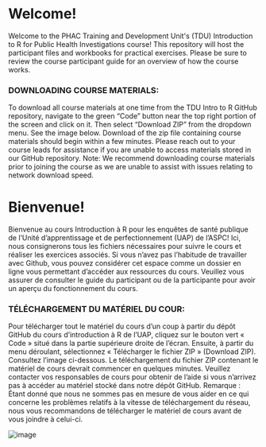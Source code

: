 # Welcome!

Welcome to the PHAC Training and Development Unit's (TDU) Introduction to R for Public Health Investigations course! This repository will host the participant files and workbooks for practical exercises. Please be sure to review the course participant guide for an overview of how the course works.

### DOWNLOADING COURSE MATERIALS:
To download all course materials at one time from the TDU Intro to R GitHub repository, navigate to the green “Code” button near the top right portion of the screen and click on it. Then select “Download ZIP” from the dropdown menu. See the image below. Download of the zip file containing course materials should begin within a few minutes. Please reach out to your course leads for assistance if you are unable to access materials stored in our GitHub repository. Note: We recommend downloading course materials prior to joining the course as we are unable to
assist with issues relating to network download speed.

# Bienvenue! 

Bienvenue au cours Introduction à R pour les enquêtes de santé publique de l’Unité d’apprentissage et de perfectionnement (UAP) de l’ASPC! Ici, nous consignerons tous les fichiers nécessaires pour suivre le cours et réaliser les exercices associés. Si vous n’avez pas l’habitude de travailler avec Github, vous pouvez considérer cet espace comme un dossier en ligne vous permettant d’accéder aux ressources du cours. Veuillez vous assurer de consulter le guide du participant ou de la participante pour avoir un aperçu du fonctionnement du cours. 

### TÉLÉCHARGEMENT DU MATÉRIEL DU COUR: 

Pour télécharger tout le matériel du cours d’un coup à partir du dépôt GitHub du cours d’introduction à R de l’UAP, cliquez sur le bouton vert « Code » situé dans la partie supérieure droite de l’écran. Ensuite, à partir du menu déroulant, sélectionnez « Télécharger le fichier ZIP » (Download ZIP). Consultez l’image ci-dessous. Le téléchargement du fichier ZIP contenant le matériel de cours devrait commencer en quelques minutes. Veuillez contacter vos responsables de cours pour obtenir de l’aide si vous n’arrivez pas à accéder au matériel stocké dans notre dépôt GitHub. Remarque : Étant donné que nous ne sommes pas en mesure de vous aider en ce qui concerne les problèmes relatifs à la vitesse de téléchargement du réseau, nous vous recommandons de télécharger le matériel de cours avant de vous joindre à celui-ci. 

![image](https://user-images.githubusercontent.com/2482698/201735900-27b13441-f03a-4322-ab56-a45709b99479.png)
